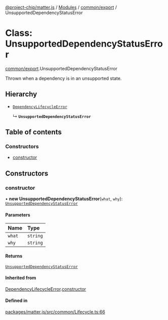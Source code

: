 [@project-chip/matter.js](../README.md) / [Modules](../modules.md) / [common/export](../modules/common_export.md) / UnsupportedDependencyStatusError

# Class: UnsupportedDependencyStatusError

[common/export](../modules/common_export.md).UnsupportedDependencyStatusError

Thrown when a dependency is in an unsupported state.

## Hierarchy

- [`DependencyLifecycleError`](common_export.DependencyLifecycleError.md)

  ↳ **`UnsupportedDependencyStatusError`**

## Table of contents

### Constructors

- [constructor](common_export.UnsupportedDependencyStatusError.md#constructor)

## Constructors

### constructor

• **new UnsupportedDependencyStatusError**(`what`, `why`): [`UnsupportedDependencyStatusError`](common_export.UnsupportedDependencyStatusError.md)

#### Parameters

| Name | Type |
| :------ | :------ |
| `what` | `string` |
| `why` | `string` |

#### Returns

[`UnsupportedDependencyStatusError`](common_export.UnsupportedDependencyStatusError.md)

#### Inherited from

[DependencyLifecycleError](common_export.DependencyLifecycleError.md).[constructor](common_export.DependencyLifecycleError.md#constructor)

#### Defined in

[packages/matter.js/src/common/Lifecycle.ts:66](https://github.com/project-chip/matter.js/blob/904d0c9b952b91f28a21803759c5e5c66ee4d272/packages/matter.js/src/common/Lifecycle.ts#L66)
